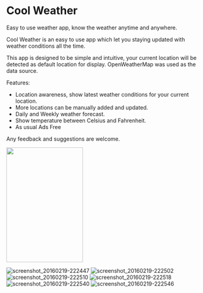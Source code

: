 # Cool Weather
Easy to use weather app, know the weather anytime and anywhere.

Cool Weather is an easy to use app which let you staying updated with weather conditions all the time.

This app is designed to be simple and intuitive, your current location will be detected as default location for display. OpenWeatherMap was used as the data source.

Features:
- Location awareness, show latest weather conditions for your current location.
- More locations can be manually added and updated.
- Daily and Weekly weather forecast.
- Show temperature between Celsius and Fahrenheit.
- As usual Ads Free

Any feedback and suggestions are welcome.

<img src="https://cloud.githubusercontent.com/assets/11439385/13202069/d9ef5236-d884-11e5-9ffd-d28bc2f0a8b7.png" height="300" width="200"/>

![screenshot_20160219-222447](https://cloud.githubusercontent.com/assets/11439385/13202069/d9ef5236-d884-11e5-9ffd-d28bc2f0a8b7.png)
![screenshot_20160219-222502](https://cloud.githubusercontent.com/assets/11439385/13202075/ec0a3c06-d884-11e5-89e1-d1242a275275.png)
![screenshot_20160219-222510](https://cloud.githubusercontent.com/assets/11439385/13202076/ecfab122-d884-11e5-87c7-9982d4e5d226.png)
![screenshot_20160219-222518](https://cloud.githubusercontent.com/assets/11439385/13202077/ee42c808-d884-11e5-8677-312f0ac80eeb.png)
![screenshot_20160219-222540](https://cloud.githubusercontent.com/assets/11439385/13202078/ef1e849c-d884-11e5-8d70-3b72c3add8b2.png)
![screenshot_20160219-222546](https://cloud.githubusercontent.com/assets/11439385/13202079/f058a6bc-d884-11e5-88d1-311b63d3ad98.png)
